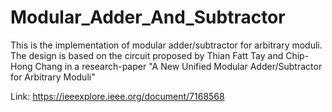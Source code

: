 # Modular_Adder_And_Subtractor
This is the implementation of modular adder/subtractor for arbitrary moduli.  
The design is based on the circuit proposed by Thian Fatt Tay and Chip-Hong Chang in a research-paper "A New Unified Modular Adder/Subtractor for
Arbitrary Moduli"

Link: https://ieeexplore.ieee.org/document/7168568
